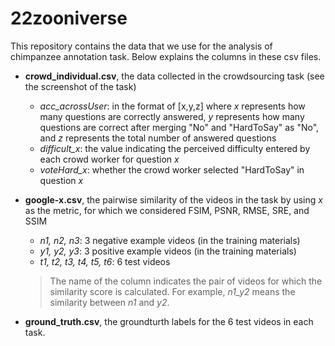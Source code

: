 # 22zooniverse

This repository contains the data that we use for the analysis of chimpanzee annotation task.
Below explains the columns in these csv files.

- **crowd\_individual.csv**, the data collected in the crowdsourcing task (see the screenshot of the task)
  - _acc_acrossUser_: in the format of [x,y,z] where _x_ represents how many questions are correctly answered, _y_ represents how many questions are correct after merging "No" and "HardToSay" as "No", and _z_ represents the total number of answered questions
  - _difficult\_x_: the value indicating the perceived difficulty entered by each crowd worker for question _x_
  - _voteHard\_x_: whether the crowd worker selected "HardToSay" in question _x_

- **google-x.csv**, the pairwise similarity of the videos in the task by using _x_ as the metric, for which we considered FSIM, PSNR, RMSE, SRE, and SSIM
  - _n1, n2, n3_: 3 negative example videos (in the training materials)
  - _y1, y2, y3_: 3 positive example videos (in the training materials)
  - _t1, t2, t3, t4, t5, t6_: 6 test videos

  <p> </p>

  > The name of the column indicates the pair of videos for which the similarity score is calculated. For example, _n1\_y2_ means the similarity between _n1_ and _y2_.

- **ground\_truth.csv**, the groundturth labels for the 6 test videos in each task.

